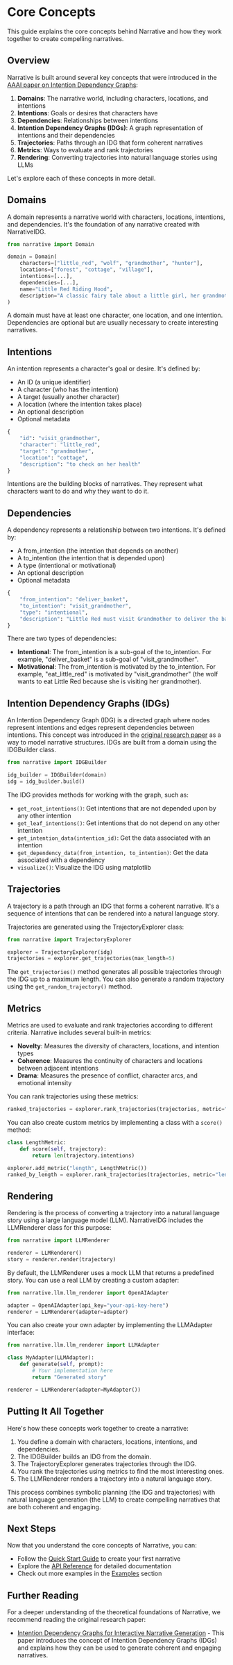 # Core Concepts

This guide explains the core concepts behind Narrative and how they work together to create compelling narratives.

## Overview

Narrative is built around several key concepts that were introduced in the [AAAI paper on Intention Dependency Graphs](https://cdn.aaai.org/ojs/12989/12989-52-16506-1-2-20201228.pdf):

1. **Domains**: The narrative world, including characters, locations, and intentions
2. **Intentions**: Goals or desires that characters have
3. **Dependencies**: Relationships between intentions
4. **Intention Dependency Graphs (IDGs)**: A graph representation of intentions and their dependencies
5. **Trajectories**: Paths through an IDG that form coherent narratives
6. **Metrics**: Ways to evaluate and rank trajectories
7. **Rendering**: Converting trajectories into natural language stories using LLMs

Let's explore each of these concepts in more detail.

## Domains

A domain represents a narrative world with characters, locations, intentions, and dependencies. It's the foundation of any narrative created with NarrativeIDG.

```python
from narrative import Domain

domain = Domain(
    characters=["little_red", "wolf", "grandmother", "hunter"],
    locations=["forest", "cottage", "village"],
    intentions=[...],
    dependencies=[...],
    name="Little Red Riding Hood",
    description="A classic fairy tale about a little girl, her grandmother, and a wolf."
)
```

A domain must have at least one character, one location, and one intention. Dependencies are optional but are usually necessary to create interesting narratives.

## Intentions

An intention represents a character's goal or desire. It's defined by:

- An ID (a unique identifier)
- A character (who has the intention)
- A target (usually another character)
- A location (where the intention takes place)
- An optional description
- Optional metadata

```python
{
    "id": "visit_grandmother",
    "character": "little_red",
    "target": "grandmother",
    "location": "cottage",
    "description": "to check on her health"
}
```

Intentions are the building blocks of narratives. They represent what characters want to do and why they want to do it.

## Dependencies

A dependency represents a relationship between two intentions. It's defined by:

- A from_intention (the intention that depends on another)
- A to_intention (the intention that is depended upon)
- A type (intentional or motivational)
- An optional description
- Optional metadata

```python
{
    "from_intention": "deliver_basket",
    "to_intention": "visit_grandmother",
    "type": "intentional",
    "description": "Little Red must visit Grandmother to deliver the basket"
}
```

There are two types of dependencies:

- **Intentional**: The from_intention is a sub-goal of the to_intention. For example, "deliver_basket" is a sub-goal of "visit_grandmother".
- **Motivational**: The from_intention is motivated by the to_intention. For example, "eat_little_red" is motivated by "visit_grandmother" (the wolf wants to eat Little Red because she is visiting her grandmother).

## Intention Dependency Graphs (IDGs)

An Intention Dependency Graph (IDG) is a directed graph where nodes represent intentions and edges represent dependencies between intentions. This concept was introduced in the [original research paper](https://cdn.aaai.org/ojs/12989/12989-52-16506-1-2-20201228.pdf) as a way to model narrative structures. IDGs are built from a domain using the IDGBuilder class.

```python
from narrative import IDGBuilder

idg_builder = IDGBuilder(domain)
idg = idg_builder.build()
```

The IDG provides methods for working with the graph, such as:

- `get_root_intentions()`: Get intentions that are not depended upon by any other intention
- `get_leaf_intentions()`: Get intentions that do not depend on any other intention
- `get_intention_data(intention_id)`: Get the data associated with an intention
- `get_dependency_data(from_intention, to_intention)`: Get the data associated with a dependency
- `visualize()`: Visualize the IDG using matplotlib

## Trajectories

A trajectory is a path through an IDG that forms a coherent narrative. It's a sequence of intentions that can be rendered into a natural language story.

Trajectories are generated using the TrajectoryExplorer class:

```python
from narrative import TrajectoryExplorer

explorer = TrajectoryExplorer(idg)
trajectories = explorer.get_trajectories(max_length=5)
```

The `get_trajectories()` method generates all possible trajectories through the IDG up to a maximum length. You can also generate a random trajectory using the `get_random_trajectory()` method.

## Metrics

Metrics are used to evaluate and rank trajectories according to different criteria. Narrative includes several built-in metrics:

- **Novelty**: Measures the diversity of characters, locations, and intention types
- **Coherence**: Measures the continuity of characters and locations between adjacent intentions
- **Drama**: Measures the presence of conflict, character arcs, and emotional intensity

You can rank trajectories using these metrics:

```python
ranked_trajectories = explorer.rank_trajectories(trajectories, metric="drama")
```

You can also create custom metrics by implementing a class with a `score()` method:

```python
class LengthMetric:
    def score(self, trajectory):
        return len(trajectory.intentions)

explorer.add_metric("length", LengthMetric())
ranked_by_length = explorer.rank_trajectories(trajectories, metric="length")
```

## Rendering

Rendering is the process of converting a trajectory into a natural language story using a large language model (LLM). NarrativeIDG includes the LLMRenderer class for this purpose:

```python
from narrative import LLMRenderer

renderer = LLMRenderer()
story = renderer.render(trajectory)
```

By default, the LLMRenderer uses a mock LLM that returns a predefined story. You can use a real LLM by creating a custom adapter:

```python
from narrative.llm.llm_renderer import OpenAIAdapter

adapter = OpenAIAdapter(api_key="your-api-key-here")
renderer = LLMRenderer(adapter=adapter)
```

You can also create your own adapter by implementing the LLMAdapter interface:

```python
from narrative.llm.llm_renderer import LLMAdapter

class MyAdapter(LLMAdapter):
    def generate(self, prompt):
        # Your implementation here
        return "Generated story"

renderer = LLMRenderer(adapter=MyAdapter())
```

## Putting It All Together

Here's how these concepts work together to create a narrative:

1. You define a domain with characters, locations, intentions, and dependencies.
2. The IDGBuilder builds an IDG from the domain.
3. The TrajectoryExplorer generates trajectories through the IDG.
4. You rank the trajectories using metrics to find the most interesting ones.
5. The LLMRenderer renders a trajectory into a natural language story.

This process combines symbolic planning (the IDG and trajectories) with natural language generation (the LLM) to create compelling narratives that are both coherent and engaging.

## Next Steps

Now that you understand the core concepts of Narrative, you can:

- Follow the [Quick Start Guide](quick-start.md) to create your first narrative
- Explore the [API Reference](../api/idg-engine.md) for detailed documentation
- Check out more examples in the [Examples](../examples/little-red.md) section

## Further Reading

For a deeper understanding of the theoretical foundations of Narrative, we recommend reading the original research paper:

- [Intention Dependency Graphs for Interactive Narrative Generation](https://cdn.aaai.org/ojs/12989/12989-52-16506-1-2-20201228.pdf) - This paper introduces the concept of Intention Dependency Graphs (IDGs) and explains how they can be used to generate coherent and engaging narratives.
